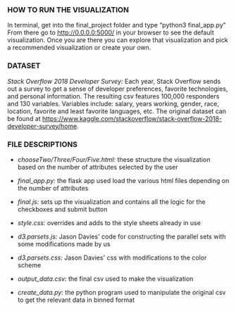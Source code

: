 ### HOW TO RUN THE VISUALIZATION
In terminal, get into the final_project folder and type “python3 final_app.py”
From there go to http://0.0.0.0:5000/ in your browser to see the default
visualization. Once you are there you can explore that visualization and pick
a recommended visualization or create your own.


### DATASET
_Stack Overflow 2018 Developer Survey:_ Each year, Stack Overflow sends out a
survey to get a sense of developer preferences, favorite technologies, and
personal information. The resulting csv features 100,000 responders and 130
variables. Variables include: salary, years working, gender, race, location,
favorite and least favorite languages, etc. The original dataset can be found at https://www.kaggle.com/stackoverflow/stack-overflow-2018-developer-survey/home.


### FILE DESCRIPTIONS
* _chooseTwo/Three/Four/Five.html:_ these structure the visualization based on the
number of attributes selected by the user

* _final_app.py:_ the flask app used load the various html files depending on
the number of attributes

* _final.js:_ sets up the visualization and contains all the logic for the
checkboxes and submit button

* _style.css:_ overrides and adds to the style sheets already in use

* _d3.parsets.js:_ Jason Davies' code for constructing the parallel sets with some
modifications made by us

* _d3.parsets.css:_ Jason Davies' css with modifications to the color scheme

* _output_data.csv:_ the final csv used to make the visualization

* _create_data.py:_ the python program used to manipulate the original csv to get
the relevant data in binned format
